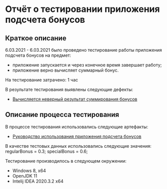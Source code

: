 # Отчёт о тестировании приложения подсчета бонусов #

## Краткое описание ##

6.03.2021 - 6.03.2021 было проведено тестирование работы приложения подсчета бонусов на предмет:
- приложение запускается и через конечное время завершает работу;
- приложение верно вычисляет суммарный бонус.

На тестирование затрачено: 1 час

В результате тестирования выявлены следующие дефекты:
- [Вычисляется неверный результат суммирования бонусов](https://github.com/lifanova/javaqa-precision/issues/1)

## Описание процесса тестирования ##

В процессе тестирования использовались следующие артефакты:

- [Руководство использования приложения подсчета бонусов](https://github.com/netology-code/javaqa-homeworks/tree/master/programming)


В качестве тестовых данных использовались следующие значения:
  regularBonus = 0.3;
  specialBonus = 0.6;

Тестирование производилось в следующем окружении:
- Windows 8, x64
- OpenJDK 11
- Intelij IDEA 2020.3.2 x64